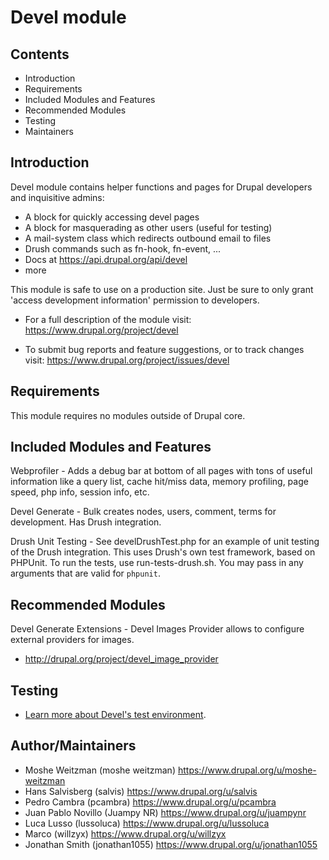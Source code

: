 # Devel module

## Contents

 - Introduction
 - Requirements
 - Included Modules and Features
 - Recommended Modules
 - Testing
 - Maintainers

## Introduction

Devel module contains helper functions and pages for Drupal developers and
inquisitive admins:

 - A block for quickly accessing devel pages
 - A block for masquerading as other users (useful for testing)
 - A mail-system class which redirects outbound email to files
 - Drush commands such as fn-hook, fn-event, ...
 - Docs at https://api.drupal.org/api/devel
 - more

This module is safe to use on a production site. Just be sure to only grant
'access development information' permission to developers.

 - For a full description of the module visit:
   https://www.drupal.org/project/devel

 - To submit bug reports and feature suggestions, or to track changes visit:
   https://www.drupal.org/project/issues/devel


## Requirements

This module requires no modules outside of Drupal core.


## Included Modules and Features

Webprofiler - Adds a debug bar at bottom of all pages with tons of useful
information like a query list, cache hit/miss data, memory profiling, page
speed, php info, session info, etc.

Devel Generate - Bulk creates nodes, users, comment, terms for development. Has
Drush integration.

Drush Unit Testing - See develDrushTest.php for an example of unit testing of
the Drush integration. This uses Drush's own test framework, based on PHPUnit.
To run the tests, use run-tests-drush.sh. You may pass in any arguments that
are valid for `phpunit`.


## Recommended Modules

Devel Generate Extensions - Devel Images Provider allows to configure external
providers for images.

 - http://drupal.org/project/devel_image_provider


## Testing

 - [Learn more about Devel's test environment](README.tests.md).


## Author/Maintainers

 - Moshe Weitzman (moshe weitzman) https://www.drupal.org/u/moshe-weitzman
 - Hans Salvisberg (salvis) https://www.drupal.org/u/salvis
 - Pedro Cambra (pcambra) https://www.drupal.org/u/pcambra
 - Juan Pablo Novillo (Juampy NR) https://www.drupal.org/u/juampynr
 - Luca Lusso (lussoluca) https://www.drupal.org/u/lussoluca
 - Marco (willzyx) https://www.drupal.org/u/willzyx
 - Jonathan Smith (jonathan1055) https://www.drupal.org/u/jonathan1055

